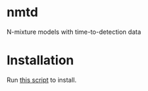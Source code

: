 # nmtd
N-mixture models with time-to-detection data

# Installation
Run <a href="https://github.com/david-borchers/nmtd/blob/master/inst/installscript.r" rel="nofollow">this script</a> to install. 

